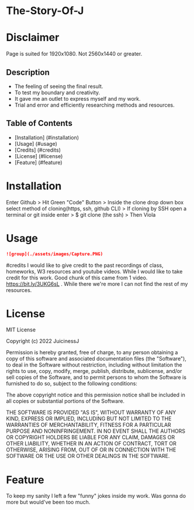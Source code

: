# The-Story-Of-J

# Disclaimer
Page is suited for 1920x1080. Not 2560x1440 or greater.

## Description

- The feeling of seeing the final result.
- To test my boundary and creativity.
- It gave me an outlet to express myself and my work.
- Trial and error and efficiently researching methods and resources. 

## Table of Contents

- [Installation] (#installation)
- [Usage] (#usage)
- [Credits] (#credits)
- [License] (#license)
- [Feature] (#feature)

# Installation
Enter Github > Hit Green "Code" Button > Inside the clone drop down box select method of cloning(https, ssh, github CLI) > If cloning by SSH open a terminal or git inside enter > $ git clone (the ssh) > Then Viola

# Usage
```md
![group](./assets/images/Capture.PNG)
```
#credits
I would like to give credit to the past recordings of class, homeworks, W3 resources and youtube videos. While I would like to take credit for this work. Good chunk of this came from 1 video. https://bit.ly/3UKG6sL . While there we're more I can not find the rest of my resources.

# License
MIT License

Copyright (c) 2022 JuicinessJ

Permission is hereby granted, free of charge, to any person obtaining a copy
of this software and associated documentation files (the "Software"), to deal
in the Software without restriction, including without limitation the rights
to use, copy, modify, merge, publish, distribute, sublicense, and/or sell
copies of the Software, and to permit persons to whom the Software is
furnished to do so, subject to the following conditions:

The above copyright notice and this permission notice shall be included in all
copies or substantial portions of the Software.

THE SOFTWARE IS PROVIDED "AS IS", WITHOUT WARRANTY OF ANY KIND, EXPRESS OR
IMPLIED, INCLUDING BUT NOT LIMITED TO THE WARRANTIES OF MERCHANTABILITY,
FITNESS FOR A PARTICULAR PURPOSE AND NONINFRINGEMENT. IN NO EVENT SHALL THE
AUTHORS OR COPYRIGHT HOLDERS BE LIABLE FOR ANY CLAIM, DAMAGES OR OTHER
LIABILITY, WHETHER IN AN ACTION OF CONTRACT, TORT OR OTHERWISE, ARISING FROM,
OUT OF OR IN CONNECTION WITH THE SOFTWARE OR THE USE OR OTHER DEALINGS IN THE
SOFTWARE.

# Feature
To keep my sanity I left a few "funny" jokes inside my work. Was gonna do more but would've been too much. 
